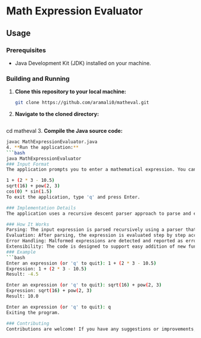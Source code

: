 # Math Expression Evaluator

## Usage

### Prerequisites

- Java Development Kit (JDK) installed on your machine.

### Building and Running

1. **Clone this repository to your local machine:**
   ```bash
   git clone https://github.com/aramali0/matheval.git

2. **Navigate to the cloned directory:**
   ```bash
cd matheval
3. **Compile the Java source code:**
   ```bash
javac MathExpressionEvaluator.java
4. **Run the application:**
   ```bash
java MathExpressionEvaluator
### Input Format
The application prompts you to enter a mathematical expression. You can enter expressions like:

1 + (2 * 3 - 10.5)
sqrt(16) + pow(2, 3)
cos(0) * sin(1.5)
To exit the application, type 'q' and press Enter.

### Implementation Details
The application uses a recursive descent parser approach to parse and evaluate mathematical expressions. It supports arithmetic operators (+, -, *, /) and math functions (cos, acos, sin, asin, tan, atan, sqrt, pow).

### How It Works
Parsing: The input expression is parsed recursively using a parser that handles parentheses, operators, and functions.
Evaluation: After parsing, the expression is evaluated step by step according to mathematical rules and functions.
Error Handling: Malformed expressions are detected and reported as errors, ensuring robustness.
Extensibility: The code is designed to support easy addition of new functions or operators if needed.
### Example
 ```bash
Enter an expression (or 'q' to quit): 1 + (2 * 3 - 10.5)
Expression: 1 + (2 * 3 - 10.5)
Result: -4.5

Enter an expression (or 'q' to quit): sqrt(16) + pow(2, 3)
Expression: sqrt(16) + pow(2, 3)
Result: 10.0

Enter an expression (or 'q' to quit): q
Exiting the program.

### Contributing
Contributions are welcome! If you have any suggestions or improvements, please create an issue or submit a pull request.
